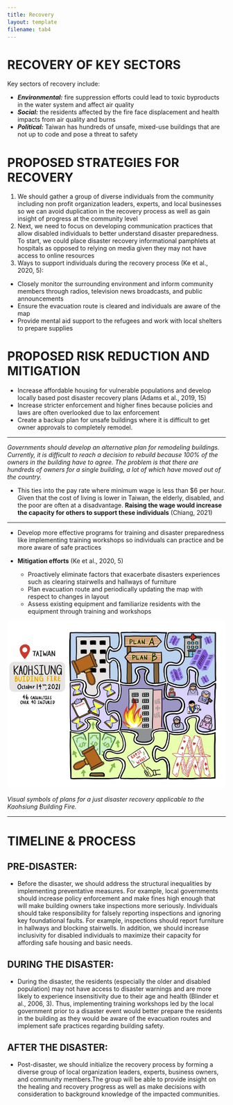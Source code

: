 ```yaml
---
title: Recovery
layout: template
filename: tab4
--- 
```


# RECOVERY OF KEY SECTORS
Key sectors of recovery include:
- ***Environmental:*** fire suppression efforts could lead to toxic byproducts in the water system and affect air quality
- ***Social:*** the residents affected by the fire face displacement and health impacts from air quality and burns
- ***Political:*** Taiwan has hundreds of unsafe, mixed-use buildings that are not up to code and pose a threat to safety

# PROPOSED STRATEGIES FOR RECOVERY

1. We should gather a group of diverse individuals from the community including non profit organization leaders, experts, and local businesses so we can avoid duplication in the recovery process as well as gain insight of progress at the community level 
2. Next, we need to focus on developing communication practices that allow disabled individuals to better understand disaster preparedness. To start, we could place disaster recovery informational pamphlets at hospitals as opposed to relying on media given they may not have access to online resources
3. Ways to support individuals during the recovery process (Ke et al., 2020, 5): 
- Closely monitor the surrounding environment and inform community members through radios, television news broadcasts, and public announcements
- Ensure the evacuation route is cleared and individuals are aware of the map
- Provide mental aid support to the refugees and work with local shelters to prepare supplies 


# PROPOSED RISK REDUCTION AND MITIGATION

- Increase affordable housing for vulnerable populations and develop locally based post disaster recovery plans (Adams et al., 2019, 15)
- Increase stricter enforcement and higher fines because policies and laws are often overlooked due to lax enforcement
- Create a backup plan for unsafe buildings where it is difficult to get owner approvals to completely remodel.

--- 
*Governments should develop an alternative plan for remodeling buildings. Currently, it is difficult to reach a decision to rebuild because 100% of the owners in the building have to agree. The problem is that there are hundreds of owners for a single building, a lot of which have moved out of the country.* 

* This ties into the pay rate where minimum wage is less than $6 per hour. Given that the cost of living is lower in Taiwan, the elderly, disabled, and the poor are often at a disadvantage. **Raising the wage would increase the capacity for others to support these individuals** (Chiang, 2021)

---

* Develop more effective programs for training and disaster preparedness like implementing training workshops so individuals can practice and be more aware of safe practices 

* **Mitigation efforts** (Ke et al., 2020, 5)
  * Proactively eliminate factors that exacerbate disasters experiences such as clearing stairwells and hallways of furniture
  * Plan evacuation route and periodically updating the map with respect to changes in layout
  * Assess existing equipment and familiarize residents with the equipment through training and workshops

![data viz](/images/130a-visual.jpg)

*Visual symbols of plans for a just disaster recovery applicable to the Kaohsiung Building Fire.*

---

# TIMELINE & PROCESS
## PRE-DISASTER:
* Before the disaster, we should address the structural inequalities by implementing preventative measures. For example, local governments should increase policy enforcement and make fines high enough that will make building owners take inspections more seriously. Individuals should take responsibility for falsely reporting inspections and ignoring key foundational faults. For example, inspections should report furniture in hallways and blocking stairwells. In addition, we should increase inclusivity for disabled individuals to maximize their capacity for affording safe housing and basic needs.

## DURING THE DISASTER:
* During the disaster, the residents (especially the older and disabled population) may not have access to disaster warnings and are more likely to experience insensitivity due to their age and health (Blinder et al., 2006, 3). Thus, implementing training workshops led by the local government prior to a disaster event would better prepare the residents in the building as they would be aware of the evacuation routes and implement safe practices regarding building safety. 

## AFTER THE DISASTER:
* Post-disaster, we should initialize the recovery process by forming a diverse group of local organization leaders, experts, business owners, and community members.The group will be able to provide insight on the healing and recovery progress as well as make decisions with consideration to background knowledge of the impacted communities.



